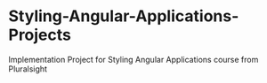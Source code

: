 # Styling-Angular-Applications-Projects
Implementation Project for Styling Angular Applications course from Pluralsight

